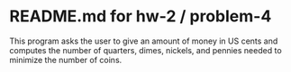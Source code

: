# README.md for hw-2 / problem-4

This program asks the user to give an amount of money in US cents and computes the number of quarters, dimes, nickels, and pennies needed to minimize the number of coins.
